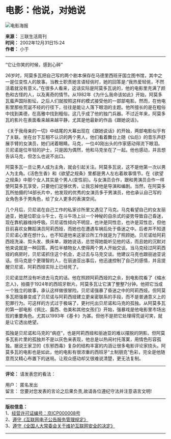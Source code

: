 # 电影：他说，对她说

![电影海报](https://photo.sohu.com/37/72/Img147497237.gif)

**来源：** 三联生活周刊  
**时间：** 2002年12月31日15:24  
**作者：** 小于  

---

“它让你笑的时候，感到心碎”

26岁时，阿莫多瓦把自己写的两个剧本保存在马德里西班牙国立图书馆，其中之一是位变性人的故事。当教士职责她言语轻佻时，她的回答是:“我热爱轻佻，不然活着就没有意义。”在很多人看来，这话实际是阿莫多瓦说的，他的电影里充满了颜色和古怪的人，以及离奇的情节。从1982年《为什么我命该如此》开始，阿莫多瓦蜚声国际影坛，之后人们就按照这样的模式接受他的一部部电影。然而，在他电影里那些荒诞不经的行径下，往往是能让人落下眼泪的主题。他所擅长的是在粗俗中找到美德，在高雅中找到粗俗。这几乎成了他的独门兵器。不过近年来，阿莫多瓦的影片在表面看来越来越平静，尤其是他最新的作品《跟她说话》。

《关于我母亲的一切》中结尾的大幕出现在《跟她说话》的开始，两部电影似乎有了关联。坐在台下互相不认识的两个男人，他们看着舞台上随《仙后》的音乐声舒展手臂的女演员，她们闭着眼睛。马克，一位40刚出头的作家感动得流下眼泪。贝尼诺是位年轻的护士，只是因为偶然，他和马克坐在了一起。他也感动，并且想告诉马克，但怎么也说不出口。

阿莫多瓦一旦让男人成为主角，就会引起关注。阿莫多瓦说，这不是他第一次以男人为主角。《活色生香》和《欲望之规条》里都是男人左右着故事情节。在《欲望之规条》中那个女人其实是个男人(变性前)。与女演员合作，跟和男演员合作一样使阿莫多瓦享受，只要他们足够优秀，让我忘掉他是导演和编剧。当然，在阿莫多瓦所拍摄的14部长片中，他发现的优秀的女演员多于男演员，他也承认自己写的女角色多于男角色，给了女人更多的表演空间。

几个月后，贝尼诺在自己工作的私家诊所里又遇见了马克。马克看望自己的女友丽迪亚，她是位职业斗牛士，在斗牛场上以一个神秘的自杀式的姿势导致自己昏迷，现在靠机器维持呼吸。贝尼诺性倾向不明显，也许是同性恋，也许是双性恋，但他目前喜欢女舞蹈演员阿莉西娅，而她也在遭遇车祸后处于昏迷之中。后者并不知道贝尼诺心里在想什么，也不知道他来这家诊所工作就是为了照顾她。贝尼诺给阿莉西娅洗澡、剪头发、换床单，跟她说话，总觉得她能听见他的话，而且她的沉默对他来说就是一种回答。两位半植物女人使得两个男人开始交谈。当马克经过阿莉西娅的病房时，贝尼诺抓住这个机会，走过去与马克交谈。他建议马克也跟丽迪亚说话。但马克是个更理智的人，在丽迪亚出事后，他迅速控制了自己的感情，并且提醒贝尼诺，阿莉西娅实际上已经死了。

贝尼诺显然没有听进去马克的话。他在照顾阿莉西娅的之余，到电影院看了《缩水恋人》，拍摄于1924年的西班牙默片。阿莫多瓦让它演了整整7分钟。他把它当成一个独立的故事，承认这样做很冒险。贝尼诺强暴了昏迷之中的阿莉西娅。但阿莫多瓦把强暴变成了贝尼诺与阿莉西娅建立更亲密联系的手段，而不是普通意义上的犯罪行为。可这样的方式过于极端了，更衬托出贝尼诺和马克的孤独。从阿莫多瓦的第一部电影《佩比、露西、伯美和其他女孩们》开始，强暴戏是他电影里市场出现的重要角色。尤其以1993年《基卡》为甚。但他不是把它处理得荒诞可笑，就是让它透出绝望。

孤独是贝尼诺和马克的“病症”，也是阿莉西娅和丽迪亚的难以摆脱的阴影。但阿莫多瓦影片里的孤独并不是以灰色来表现，他总是以热闹衬托落寞，用情色形容孤独。据说王家卫的《东邪西毒》复杂的结构丰富的内涵让很多电影评论家挠头。阿莫多瓦的电影也是如此，他的电影有很浓重的西班牙“土制朋克”色彩，完全是他随意而又精心布置下的迷局。让观众感动却又很难说清楚，更无法复制。

---

**评论：** 请发表您的看法：

用户： 匿名发出  
留言： 您要对您发表的言论之后果负责,故请各位遵纪守法并注意语言文明!

---

**版权信息：**  
1、[经营许可证编号：京ICP000008号](https://bbs.sohu.com/license.htm)  
2、[遵守《互联网电子公告服务管理规定》](https://news.sohu.com/01/66/news145676601.shtml)  
3、[遵守《全国人大常委会关于维护互联网安全的决定》](https://news.sohu.com/72/65/news145676572.shtml)  

---